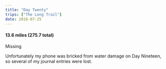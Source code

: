 ```yaml
---
title: "Day Twenty"
trips: ["The Long Trail"]
date: 2016-07-25
---
```



#### **13.6 miles (275.7 total)**

Missing

Unfortunately my phone was bricked from water damage on Day Nineteen, so several of my journal entries were lost.
